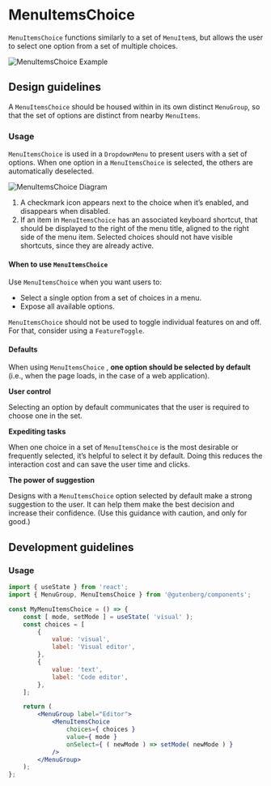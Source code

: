 # MenuItemsChoice

`MenuItemsChoice` functions similarly to a set of `MenuItem`s, but allows the user to select one option from a set of multiple choices.

![MenuItemsChoice Example](https://wordpress.org/gutenberg/files/2019/03/MenuItemsChoice.png)

## Design guidelines

A `MenuItemsChoice` should be housed within in its own distinct `MenuGroup`, so that the set of options are distinct from nearby `MenuItems`.

### Usage

`MenuItemsChoice` is used in a `DropdownMenu` to present users with a set of options. When one option in a `MenuItemsChoice` is selected, the others are automatically deselected.

![MenuItemsChoice Diagram](https://wordpress.org/gutenberg/files/2019/03/MenuItemsChoice-Checkbox-Keyboard-Shortcut.png)

1. A checkmark icon appears next to the choice when it’s enabled, and disappears when disabled.
2. If an item in `MenuItemsChoice` has an associated keyboard shortcut, that should be displayed to the right of the menu title, aligned to the right side of the menu item. Selected choices should not have visible shortcuts, since they are already active.

#### When to use `MenuItemsChoice`

Use `MenuItemsChoice` when you want users to:

-   Select a single option from a set of choices in a menu.
-   Expose all available options.

`MenuItemsChoice` should not be used to toggle individual features on and off. For that, consider using a `FeatureToggle`.

#### Defaults

When using `MenuItemsChoice` , **one option should be selected by default** (i.e., when the page loads, in the case of a web application).

**User control**

Selecting an option by default communicates that the user is required to choose one in the set.

**Expediting tasks**

When one choice in a set of `MenuItemsChoice` is the most desirable or frequently selected, it’s helpful to select it by default. Doing this reduces the interaction cost and can save the user time and clicks.

**The power of suggestion**

Designs with a `MenuItemsChoice` option selected by default make a strong suggestion to the user. It can help them make the best decision and increase their confidence. (Use this guidance with caution, and only for good.)

## Development guidelines

### Usage

```jsx
import { useState } from 'react';
import { MenuGroup, MenuItemsChoice } from '@gutenberg/components';

const MyMenuItemsChoice = () => {
	const [ mode, setMode ] = useState( 'visual' );
	const choices = [
		{
			value: 'visual',
			label: 'Visual editor',
		},
		{
			value: 'text',
			label: 'Code editor',
		},
	];

	return (
		<MenuGroup label="Editor">
			<MenuItemsChoice
				choices={ choices }
				value={ mode }
				onSelect={ ( newMode ) => setMode( newMode ) }
			/>
		</MenuGroup>
	);
};
```

